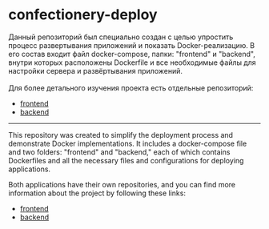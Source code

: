 # confectionery-deploy

Данный репозиторий был специально создан с целью упростить процесс развертывания приложений и показать Docker-реализацию. В его состав входит файл docker-compose, папки: "frontend" и "backend", внутри которых расположены Dockerfile и все необходимые файлы для настройки сервера и развёртывания приложений. <br>
<br>
Для более детального изучения проекта есть отдельные репозиторий: 
- [frontend](https://github.com/DendiRob/confectionery-frontend)
- [backend](https://github.com/DendiRob/confectionery-backend)

***

This repository was created to simplify the deployment process and demonstrate Docker implementations. It includes a docker-compose file and two folders: "frontend" and "backend," each of which contains Dockerfiles and all the necessary files and configurations for deploying applications.

Both applications have their own repositories, and you can find more information about the project by following these links:
- [frontend](https://github.com/DendiRob/confectionery-frontend)
- [backend](https://github.com/DendiRob/confectionery-backend)
